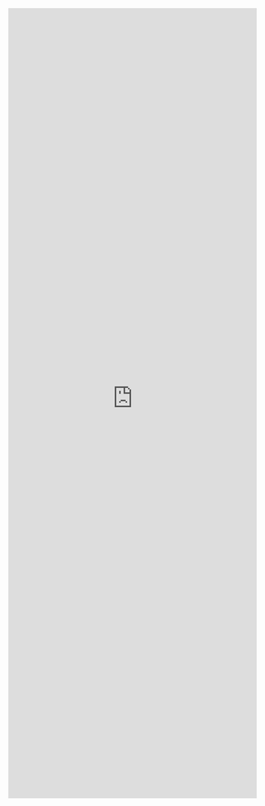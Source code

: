 <iframe 
    title='Persona Examples'
    src='https://fabricweb.z5.web.core.windows.net/pr-deploy-site/refs/heads/master/fabric-website-resources/dist/index.html#/examples/persona?docsExample=true'
    frameborder='no'
    height='1600'
    style='width: 100%;'
>